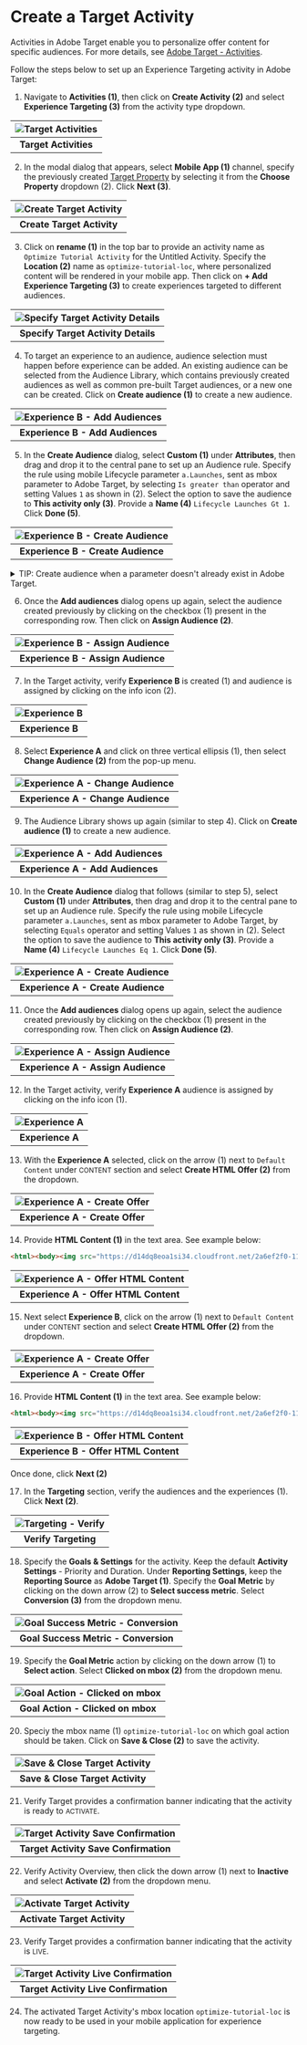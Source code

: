 # Create a Target Activity

Activities in Adobe Target enable you to personalize offer content for specific audiences. For more details, see [Adobe Target - Activities](https://experienceleague.adobe.com/docs/target/using/activities/activities.html?lang=en).

Follow the steps below to set up an Experience Targeting activity in Adobe Target:

1. Navigate to **Activities (1)**, then click on **Create Activity (2)** and select **Experience Targeting (3)** from the activity type dropdown.

| ![Target Activities](../../assets/target-activities.png?raw=true) |
| :---: |
| **Target Activities** |

2. In the modal dialog that appears, select **Mobile App (1)** channel, specify the previously created [Target Property](https://opensource.adobe.com/aepsdk-optimize-ios/#/tutorials/setup/setup-target-property) by selecting it from the **Choose Property** dropdown (2). Click **Next (3)**.

| ![Create Target Activity](../../assets/target-activity-create.png?raw=true) |
| :---: |
| **Create Target Activity** |

3. Click on **rename (1)** in the top bar to provide an activity name as `Optimize Tutorial Activity` for the Untitled Activity. Specify the **Location (2)** name as `optimize-tutorial-loc`, where personalized content will be rendered in your mobile app. Then click on **+ Add Experience Targeting (3)** to create experiences targeted to different audiences.

| ![Specify Target Activity Details](../../assets/target-activity-create-details.png?raw=true) |
| :---: |
| **Specify Target Activity Details** |

4. To target an experience to an audience, audience selection must happen before experience can be added. An existing audience can be selected from the Audience Library, which contains previously created audiences as well as common pre-built Target audiences, or a new one can be created. Click on **Create audience (1)** to create a new audience. 

| ![Experience B - Add Audiences](../../assets/target-experienceB-audience-add.png?raw=true) |
| :---: |
| **Experience B - Add Audiences** |

5. In the **Create Audience** dialog, select **Custom (1)** under **Attributes**, then drag and drop it to the central pane to set up an Audience rule. Specify the rule using mobile Lifecycle parameter `a.Launches`, sent as mbox parameter to Adobe Target, by selecting `Is greater than` operator and setting Values `1` as shown in (2). Select the option to save the audience to **This activity only (3)**. Provide a **Name (4)** `Lifecycle Launches Gt 1`. Click **Done (5)**.

| ![Experience B - Create Audience](../../assets/target-experienceB-audience-create.png?raw=true) |
| :---: |
| **Experience B - Create Audience** |

<details>
<summary>
TIP: Create audience when a parameter doesn't already exist in Adobe Target.
</summary>
<p>
If mobile Lifecycle metrics are not previously sent as mbox parameters, Target will provide a pop-up to <b>Create parameter a.Launches (1)</b> when specifying the rule. Click on the pop-up. 
</p>

| ![Experience B - Create Audience Parameter](../../assets/target-experience-audience-parameter-create.png?raw=true) |
| :---: |
| **Experience B - Create Audience Parameter** |

<p>
Target will then provide a confirmation dialog to <b>Create new parameter</b>. Click <b>Save (1)</b>.
</p>

| ![Experience B - Create Audience Parameter Confirm](../../assets/target-experience-audience-parameter-save.png?raw=true) |
| :---: |
| **Experience B - Create Audience Parameter Confirm** | 
</details>

6. Once the **Add audiences** dialog opens up again, select the audience created previously by clicking on the checkbox (1) present in the corresponding row. Then click on **Assign Audience (2)**.


| ![Experience B - Assign Audience](../../assets/target-experienceB-audience-assign.png?raw=true) |
| :---: |
| **Experience B - Assign Audience** |

7. In the Target activity, verify **Experience B** is created (1) and audience is assigned by clicking on the info icon (2).

| ![Experience B](../../assets/target-experienceB-create-verify.png?raw=true) |
| :---: |
| **Experience B** |

8. Select **Experience A** and click on three vertical ellipsis (1), then select **Change Audience (2)** from the pop-up menu. 

| ![Experience A - Change Audience](../../assets/target-experienceA-audience-change.png?raw=true) |
| :---: |
| **Experience A - Change Audience** |

9. The Audience Library shows up again (similar to step 4). Click on **Create audience (1)** to create a new audience.

| ![Experience A - Add Audiences](../../assets/target-experienceA-audience-add.png?raw=true) |
| :---: |
| **Experience A - Add Audiences** |

10. In the **Create Audience** dialog that follows (similar to step 5), select **Custom (1)** under **Attributes**, then drag and drop it to the central pane to set up an Audience rule. Specify the rule using mobile Lifecycle parameter `a.Launches`, sent as mbox parameter to Adobe Target, by selecting `Equals` operator and setting Values `1` as shown in (2). Select the option to save the audience to **This activity only (3)**. Provide a **Name (4)** `Lifecycle Launches Eq 1`. Click **Done (5)**.

| ![Experience A - Create Audience](../../assets/target-experienceA-audience-create.png?raw=true) |
| :---: |
| **Experience A - Create Audience** |

11. Once the **Add audiences** dialog opens up again, select the audience created previously by clicking on the checkbox (1) present in the corresponding row. Then click on **Assign Audience (2)**.

| ![Experience A - Assign Audience](../../assets/target-experienceA-audience-assign.png?raw=true) |
| :---: |
| **Experience A - Assign Audience** |

12. In the Target activity, verify **Experience A** audience is assigned by clicking on the info icon (1).

| ![Experience A](../../assets/target-experienceA-verify.png?raw=true) |
| :---: |
| **Experience A** |

13. With the **Experience A** selected, click on the arrow (1) next to `Default Content` under <small>CONTENT</small> section and select **Create HTML Offer (2)** from the dropdown.

| ![Experience A - Create Offer](../../assets/target-experienceA-content-create.png?raw=true) |
| :---: |
| **Experience A - Create Offer** |

14. Provide **HTML Content (1)** in the text area. See example below:

```html
<html><body><img src="https://d14dq8eoa1si34.cloudfront.net/2a6ef2f0-1167-11eb-88c6-b512a5ef09a7/urn:aaid:aem:649f9f94-f2ed-46c5-8d07-88768d3fe5a8/oak:1.0::ci:ff5f812bfecc17440a2b5daeb83ea2f5/bc7a6fc4-0daa-303e-b9a7-75cc6c02b734" style="display: block;margin-left: auto;margin-right: auto;width: 80%;"/></body></html>
```

| ![Experience A - Offer HTML Content](../../assets/target-experienceA-content.png?raw=true) |
| :---: |
| **Experience A - Offer HTML Content** |

15. Next select **Experience B**, click on the arrow (1) next to `Default Content` under <small>CONTENT</small> section and select **Create HTML Offer (2)** from the dropdown.

| ![Experience A - Create Offer](../../assets/target-experienceB-content-create.png?raw=true) |
| :---: |
| **Experience A - Create Offer** |

16. Provide **HTML Content (1)** in the text area. See example below:

```html
<html><body><img src="https://d14dq8eoa1si34.cloudfront.net/2a6ef2f0-1167-11eb-88c6-b512a5ef09a7/urn:aaid:aem:2d0a92da-92ea-4179-9336-ac0311f950e6/oak:1.0::ci:fab6e76b035130f5962cb46c90656b4a/7d30ca37-6649-34e6-ad4d-54741a407354" style="display: block;margin-left: auto;margin-right: auto;width: 80%;"/></body></html>
```

| ![Experience B - Offer HTML Content](../../assets/target-experienceB-content.png?raw=true) |
| :---: |
| **Experience B - Offer HTML Content** |

Once done, click **Next (2)**

17. In the **Targeting** section, verify the audiences and the experiences (1). Click **Next (2)**.

| ![Targeting - Verify](../../assets/target-targeting-verify.png?raw=true) |
| :---: |
| **Verify Targeting** |

18. Specify the **Goals & Settings** for the activity. Keep the default **Activity Settings** - Priority and Duration. Under **Reporting Settings**, keep the **Reporting Source** as **Adobe Target (1)**. Specify the **Goal Metric** by clicking on the down arrow (2) to **Select success metric**. Select **Conversion (3)** from the dropdown menu. 

| ![Goal Success Metric - Conversion](../../assets/target-goal-success-conversion.png?raw=true) |
| :---: |
| **Goal Success Metric - Conversion** |

19. Specify the **Goal Metric** action by clicking on the down arrow (1) to **Select action**. Select **Clicked on mbox (2)** from the dropdown menu.

| ![Goal Action - Clicked on mbox](../../assets/target-goal-action-clicked.png?raw=true) |
| :---: |
| **Goal Action - Clicked on mbox** |

20. Speciy the mbox name (1) `optimize-tutorial-loc` on which goal action should be taken. Click on **Save & Close (2)** to save the activity. 

| ![Save & Close Target Activity](../../assets/target-activity-save.png?raw=true) |
| :---: |
| **Save & Close Target Activity** |

21. Verify Target provides a confirmation banner indicating that the activity is ready to <small>ACTIVATE</small>.

| ![Target Activity Save Confirmation](../../assets/target-activity-save-confirm.png?raw=true) |
| :---: |
| **Target Activity Save Confirmation** |

22. Verify Activity Overview, then click the down arrow (1) next to **Inactive** and select **Activate (2)** from the dropdown menu.

| ![Activate Target Activity](../../assets/target-activity-activate.png?raw=true) |
| :---: |
| **Activate Target Activity** |

23. Verify Target provides a confirmation banner indicating that the activity is <small>LIVE</small>.

| ![Target Activity Live Confirmation](../../assets/target-activity-activate-confirm.png?raw=true) |
| :---: |
| **Target Activity Live Confirmation** |

24. The activated Target Activity's mbox location `optimize-tutorial-loc` is now ready to be used in your mobile application for experience targeting. 
